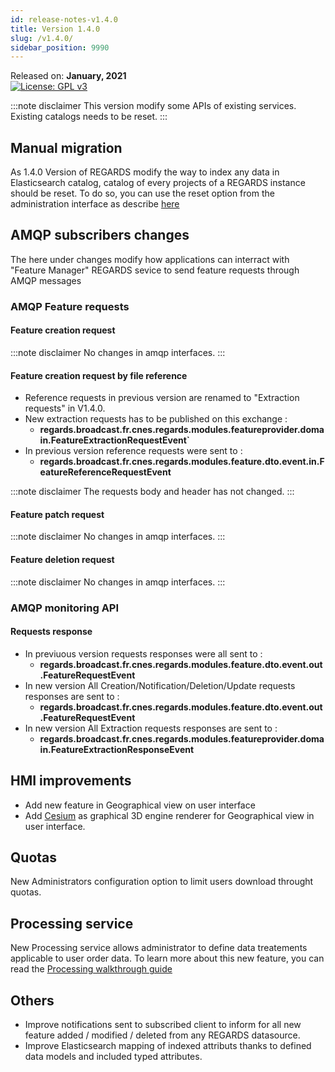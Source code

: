 ```yaml
---
id: release-notes-v1.4.0
title: Version 1.4.0
slug: /v1.4.0/
sidebar_position: 9990
---
```


Released on: **January, 2021**  
[![License: GPL v3](https://img.shields.io/badge/License-GPLv3-blue.svg)](https://www.gnu.org/licenses/gpl-3.0)

:::note disclaimer
This version modify some APIs of existing services.  
Existing catalogs needs to be reset.
:::

## Manual migration

As 1.4.0 Version of REGARDS modify the way to index any data in Elasticsearch catalog, catalog of every projects of a REGARDS instance should be reset. To do so, you can use the reset option from the administration interface as describe [here](/docs/user-guide/crawler/reset-catalog)

## AMQP subscribers changes

The here under changes modify how applications can interract with "Feature Manager" REGARDS sevice to send feature requests through AMQP messages

### AMQP Feature requests

#### Feature creation request

:::note disclaimer
No changes in amqp interfaces.
:::

#### Feature creation request by file reference

- Reference requests in previous version are renamed to "Extraction requests" in V1.4.0.
- New extraction requests has to be published on this exchange :
    - <b>regards.broadcast.fr.cnes.regards.modules.featureprovider.domain.FeatureExtractionRequestEvent`</b>
- In previous version reference requests were sent to :
    - <b>regards.broadcast.fr.cnes.regards.modules.feature.dto.event.in.FeatureReferenceRequestEvent</b>

:::note disclaimer
The requests body and header has not changed.
:::

#### Feature patch request

:::note disclaimer
No changes in amqp interfaces.
:::

#### Feature deletion request

:::note disclaimer
No changes in amqp interfaces.
:::

### AMQP monitoring API

#### Requests response

- In previuous version requests responses were all sent to :
    - <b>regards.broadcast.fr.cnes.regards.modules.feature.dto.event.out.FeatureRequestEvent</b>
- In new version All Creation/Notification/Deletion/Update requests responses are sent to :
    - <b>regards.broadcast.fr.cnes.regards.modules.feature.dto.event.out.FeatureRequestEvent</b>
- In new version All Extraction requests responses are sent to :
    - <b>regards.broadcast.fr.cnes.regards.modules.featureprovider.domain.FeatureExtractionResponseEvent</b>


## HMI improvements

- Add new feature in Geographical view on user interface
- Add [Cesium](https://cesium.com/) as graphical 3D engine renderer for Geographical view in user interface.

## Quotas

New Administrators configuration option to limit users download throught quotas. 

## Processing service

New Processing service allows administrator to define data treatements applicable to user order data. To learn more about this new feature, you can read the [Processing walkthrough guide](/docs/user-guide/data-services/processing-services)

## Others

- Improve notifications sent to subscribed client to inform for all new feature added / modified / deleted from any REGARDS datasource.
- Improve Elasticsearch mapping of indexed attributs thanks to defined data models and included typed attributes.
